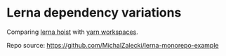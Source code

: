 # Lerna dependency variations

Comparing [lerna hoist](https://github.com/lerna/lerna/blob/master/doc/hoist.md) with [yarn workspaces](https://yarnpkg.com/lang/en/docs/workspaces/).  

Repo source: https://github.com/MichalZalecki/lerna-monorepo-example
